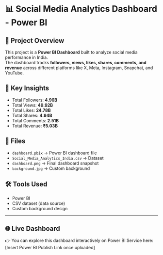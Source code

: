 # 📊 Social Media Analytics Dashboard - Power BI

## 🔎 Project Overview
This project is a **Power BI Dashboard** built to analyze social media performance in India.  
The dashboard tracks **followers, views, likes, shares, comments, and revenue** across different platforms like X, Meta, Instagram, Snapchat, and YouTube.

## 🚀 Key Insights
- Total Followers: **4.96B**  
- Total Views: **49.92B**  
- Total Likes: **24.78B**  
- Total Shares: **4.94B**  
- Total Comments: **2.51B**  
- Total Revenue: **₹5.03B**  

## 📂 Files
- `dashboard.pbix` → Power BI dashboard file  
- `Social_Media_Analytics_India.csv` → Dataset  
- `dashboard.png` → Final dashboard snapshot  
- `background.jpg` → Custom background  

## 🛠 Tools Used
- Power BI  
- CSV dataset (data source)  
- Custom background design  

---

## 🌐 Live Dashboard
👉 You can explore this dashboard interactively on Power BI Service here: [Insert Power BI Publish Link once uploaded]  
